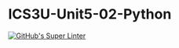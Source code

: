 # ICS3U-Unit5-02-Python

[![GitHub's Super Linter](https://github.com/Ethan-Prieur1/ICS3U-Unit5-02-Python/workflows/GitHub's%20Super%20Linter/badge.svg)](https://github.com/Ethan-Prieur1/ICS3U-Unit5-02-Python/actions)
